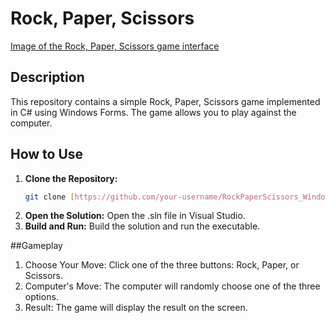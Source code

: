 # Rock, Paper, Scissors


[Image of the Rock, Paper, Scissors game interface](https://github.com/rasoolzada/RockPaperScissors_WindowsForms/blob/master/RockPaperScissors_WindowsForms/Img.PNG?raw=true)

## Description

This repository contains a simple Rock, Paper, Scissors game implemented in C# using Windows Forms. The game allows you to play against the computer. 

## How to Use

1. **Clone the Repository:**
   ```bash
   git clone [https://github.com/your-username/RockPaperScissors_WindowsForms.git](https://github.com/your-username/RockPaperScissors_WindowsForms.git)

2. **Open the Solution:**
  Open the .sln file in Visual Studio.
3. **Build and Run:**
 Build the solution and run the executable.

##Gameplay
1. Choose Your Move: Click one of the three buttons: Rock, Paper, or Scissors.
2. Computer's Move: The computer will randomly choose one of the three options.
3. Result: The game will display the result on the screen.
